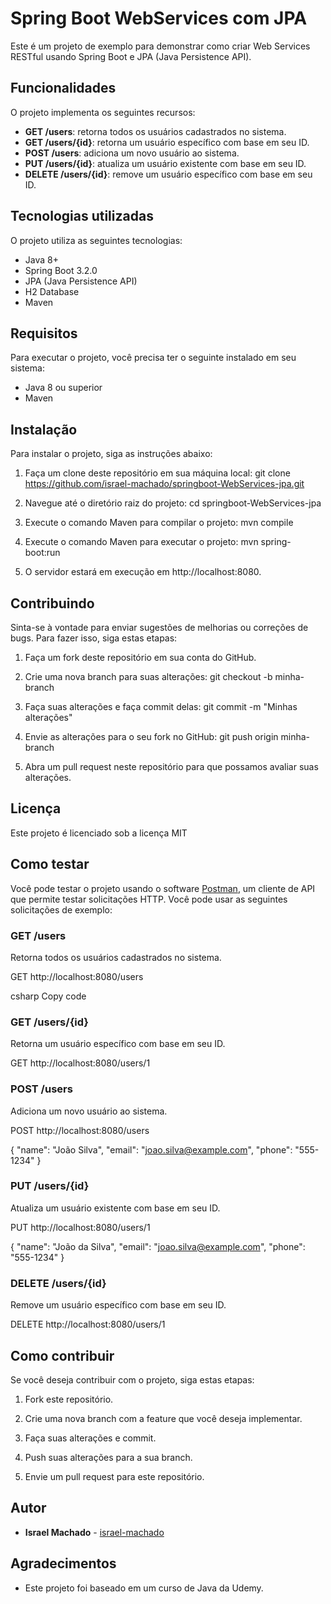 # Spring Boot WebServices com JPA

Este é um projeto de exemplo para demonstrar como criar Web Services RESTful usando Spring Boot e JPA (Java Persistence API).

## Funcionalidades

O projeto implementa os seguintes recursos:

- **GET /users**: retorna todos os usuários cadastrados no sistema.
- **GET /users/{id}**: retorna um usuário específico com base em seu ID.
- **POST /users**: adiciona um novo usuário ao sistema.
- **PUT /users/{id}**: atualiza um usuário existente com base em seu ID.
- **DELETE /users/{id}**: remove um usuário específico com base em seu ID.

## Tecnologias utilizadas

O projeto utiliza as seguintes tecnologias:

- Java 8+
- Spring Boot 3.2.0
- JPA (Java Persistence API)
- H2 Database
- Maven

## Requisitos

Para executar o projeto, você precisa ter o seguinte instalado em seu sistema:

- Java 8 ou superior
- Maven

## Instalação

Para instalar o projeto, siga as instruções abaixo:

1. Faça um clone deste repositório em sua máquina local:
git clone https://github.com/israel-machado/springboot-WebServices-jpa.git

2. Navegue até o diretório raiz do projeto:
cd springboot-WebServices-jpa

3. Execute o comando Maven para compilar o projeto:
mvn compile

4. Execute o comando Maven para executar o projeto:
mvn spring-boot:run

5. O servidor estará em execução em http://localhost:8080.

## Contribuindo

Sinta-se à vontade para enviar sugestões de melhorias ou correções de bugs. Para fazer isso, siga estas etapas:

1. Faça um fork deste repositório em sua conta do GitHub.

2. Crie uma nova branch para suas alterações:
git checkout -b minha-branch

3. Faça suas alterações e faça commit delas:
git commit -m "Minhas alterações"

4. Envie as alterações para o seu fork no GitHub:
git push origin minha-branch

5. Abra um pull request neste repositório para que possamos avaliar suas alterações.

## Licença

Este projeto é licenciado sob a licença MIT

## Como testar

Você pode testar o projeto usando o software [Postman](https://www.postman.com/), um cliente de API que permite testar solicitações HTTP. Você pode usar as seguintes solicitações de exemplo:

### GET /users

Retorna todos os usuários cadastrados no sistema.

GET http://localhost:8080/users

csharp
Copy code

### GET /users/{id}

Retorna um usuário específico com base em seu ID.

GET http://localhost:8080/users/1

### POST /users

Adiciona um novo usuário ao sistema.

POST http://localhost:8080/users

{
"name": "João Silva",
"email": "joao.silva@example.com",
"phone": "555-1234"
}

### PUT /users/{id}

Atualiza um usuário existente com base em seu ID.

PUT http://localhost:8080/users/1

{
"name": "João da Silva",
"email": "joao.silva@example.com",
"phone": "555-1234"
}

### DELETE /users/{id}

Remove um usuário específico com base em seu ID.

DELETE http://localhost:8080/users/1

## Como contribuir

Se você deseja contribuir com o projeto, siga estas etapas:

1. Fork este repositório.

2. Crie uma nova branch com a feature que você deseja implementar.

3. Faça suas alterações e commit.

4. Push suas alterações para a sua branch.

5. Envie um pull request para este repositório.

## Autor

* **Israel Machado** - [israel-machado](https://github.com/israel-machado)

## Agradecimentos

* Este projeto foi baseado em um curso de Java da Udemy.
